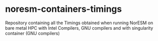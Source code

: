 # noresm-containers-timings
Repository containing all the Timings obtained when running NorESM on bare metal HPC with Intel Compilers, GNU compilers and with singularity container (GNU compilers)
